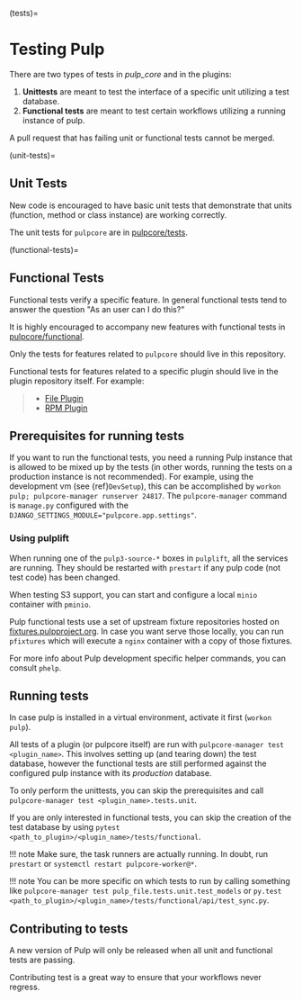 (tests)=

# Testing Pulp

There are two types of tests in *pulp_core* and in the plugins:

1. **Unittests** are meant to test the interface of a specific unit utilizing a test database.
2. **Functional tests** are meant to test certain workflows utilizing a running instance of pulp.

A pull request that has failing unit or functional tests cannot be merged.

(unit-tests)=

## Unit Tests

New code is encouraged to have basic unit tests that demonstrate that
units (function, method or class instance) are working correctly.

The unit tests for `pulpcore` are in [pulpcore/tests](https://github.com/pulp/pulpcore/tree/master/pulpcore/tests/unit).

(functional-tests)=

## Functional Tests

Functional tests verify a specific feature.
In general functional tests tend to answer the question "As an user can I do this?"

It is highly encouraged to accompany new features with functional
tests in [pulpcore/functional](https://github.com/pulp/pulpcore/tree/master/pulpcore/tests/functional).

Only the tests for features related to `pulpcore` should live in this repository.

Functional tests for features related to a specific plugin should live in the
plugin repository itself. For example:

> - [File Plugin](https://github.com/pulp/pulp_file/tree/master/pulp_file/tests/functional)
> - [RPM Plugin](https://github.com/pulp/pulp_rpm/tree/master/pulp_rpm/tests/functional)

## Prerequisites for running tests

If you want to run the functional tests, you need a running Pulp instance that is allowed to be
mixed up by the tests (in other words, running the tests on a production instance is not
recommended). For example, using the development vm (see {ref}`DevSetup`),
this can be accomplished by `workon pulp; pulpcore-manager runserver 24817`. The
`pulpcore-manager` command is `manage.py` configured with the
`DJANGO_SETTINGS_MODULE="pulpcore.app.settings"`.

### Using pulplift

When running one of the `pulp3-source-*` boxes in `pulplift`, all the services are running.  They
should be restarted with `prestart` if any pulp code (not test code) has been changed.

When testing S3 support, you can start and configure a local `minio` container with `pminio`.

Pulp functional tests use a set of upstream fixture repositories hosted on
[fixtures.pulpproject.org](https://fixtures.pulpproject.org/).  In case you want serve those
locally, you can run `pfixtures` which will execute a `nginx` container with a copy of those
fixtures.

For more info about Pulp development specific helper commands, you can consult `phelp`.

## Running tests

In case pulp is installed in a virtual environment, activate it first (`workon pulp`).

All tests of a plugin (or pulpcore itself) are run with `pulpcore-manager test <plugin_name>`.
This involves setting up (and tearing down) the test database, however the functional tests are
still performed against the configured pulp instance with its *production* database.

To only perform the unittests, you can skip the prerequisites and call
`pulpcore-manager test <plugin_name>.tests.unit`.

If you are only interested in functional tests, you can skip the creation of the test database by
using `pytest <path_to_plugin>/<plugin_name>/tests/functional`.

!!! note
Make sure, the task runners are actually running. In doubt, run `prestart` or
`systemctl restart pulpcore-worker@*`.


!!! note
You can be more specific on which tests to run by calling something like
`pulpcore-manager test pulp_file.tests.unit.test_models` or
`py.test <path_to_plugin>/<plugin_name>/tests/functional/api/test_sync.py`.


## Contributing to tests

A new version of Pulp will only be released when all unit and functional tests are
passing.

Contributing test is a great way to ensure that your workflows never regress.

[istqb]: https://www.istqb.org/downloads/syllabi/foundation-level-syllabus.html
